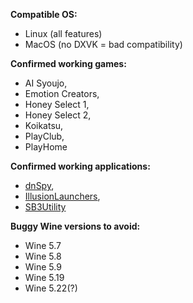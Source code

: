 **Compatible OS:**
* Linux (all features)
* MacOS (no DXVK = bad compatibility)

**Confirmed working games:**
* AI Syoujo,
* Emotion Creators,
* Honey Select 1,
* Honey Select 2,
* Koikatsu, 
* PlayClub,
* PlayHome

**Confirmed working applications:**
* [dnSpy](https://github.com/dnSpy/dnSpy),
* [IllusionLaunchers](https://github.com/IllusionMods/IllusionLaunchers),
* [SB3Utility](https://github.com/enimaroah/SB3Utility)

**Buggy Wine versions to avoid:**
* Wine 5.7
* Wine 5.8
* Wine 5.9
* Wine 5.19
* Wine 5.22(?)
